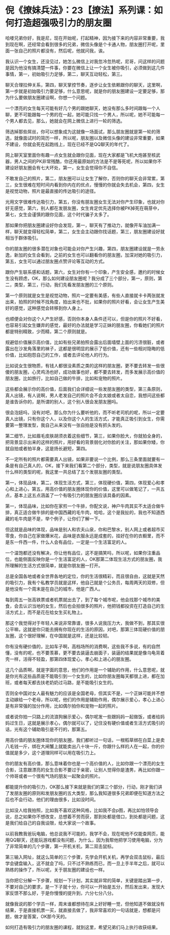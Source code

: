 # 倪《撩妹兵法》：23【撩法】系列课：如何打造超强吸引力的朋友圈

哈喽兄弟你好，我是尼，现在开始呢，打起精神，因为接下来的内容非常重要，我到现在啊，还经常会看到很多的兄弟，微信头像是个卡通人物，朋友圈打开呢，里面一张自己的照片都没有，然后呢，他就问我，诶。

我认识一个女生，还没见过，她怎么微信上对我忽冷忽热呢，尼哥，问这样的问题是因为他没有搞清楚一件事，你要在微信上让一个女生被你吸引，必须做到这几件事情，第一，初始吸引力足够，第二，聊天互动轻松，第三。

聊天合理拉伸关系，第四，聊天掌控节奏，逐步让女生依赖跟你的聊天，这里啊，第一步就是初始吸引力要足够，什么意思呢，就是你的朋友圈建设一定要足够，那为什么要做朋友圈建设啊，你想一个问题。

一个漂亮的女生每天可能有好几个男的跟她聊天，她没有那么多时间跟每一个人聊，更不可能跟每一个男的在一起，她可能只找一个男人，所以呢，她不可能每一个男人都去见，那么，她就会在网上微信上进行一轮的筛选。

筛选掉那些屌丝，你可以想象成为这就像一场面试，那么朋友圈就是第一轮的筛选，就像面试时的简历一样，所以呢，朋友圈以及微信头像的建设非常重要，如果不建设，你就会死在起跑线上，现在已经不是QQ聊天的年代了。

网上聊天室里面你有趣一点女生就会跟你见面，现在大家都是飞机大炮甚至核武器，男人之间的PK非常残酷，你还用最原始的方法是不是等死呢，所以如果你不建设好朋友圈会有七大坏处，第一，女生会觉得你不自信。

不敢发自己的照片，第二，朋友圈可以让女生了解你，否则你的聊天会非常累，第三，女生很难在短时间内看到你内在的优点，慢慢的你就会失去机会，第四，女生是视觉动物，照片是最直接的传达吸引的途径。

光用文字很难传达吸引力，第五，你没有朋友圈女生无法对你产生印象，也就对你好无感觉，第六，别人都在发朋友圈，女生肯定优先选择你被PK掉死在萌芽中，第七，女生会谨慎的跟你见面，这个时代骗子太多了。

那如果你把朋友圈建设好你会发现，第一，聊天有了推动力，就像开车油加满一样，聊天就变得轻松简单，第二，女生会主动跟你找话题，第三，朋友圈建设好就相当于群体吸引。

你的朋友圈的很多潜在对象也可能会对你产生兴趣，第四，朋友圈建设就是一劳永逸，新加的女生会看到，之前的女生也可以翻看你的朋友圈，加深对她的吸引力，第五，女生可以通过朋友圈点赞评论等互动的方式。

跟你产生联系感和话题，第六，女生对你有一个印象，产生安全感，邀约的时候女生没有顾虑，OK，那么如何建设朋友圈呢？我分成了三个部分，第一，原则，第二，类型，第三，行动，我们先看发朋友圈的三个原则。

第一个原则就是女生是视觉动物，照片一定要有美感，有些人直接就卡卡两张就发出来，拍照的时候不找角度，拍出来也不批，如果你的照片好看，会让女生产生美好的感觉，这种感觉会转移到你人身上。

也顺便会对你这个人产生好感，否则你本身人条件还可以，但是你的照片不好看，也容易引起女生嫌弃的感觉，最好的办法就是学习正妹的朋友圈，你看她们的照片都是特别精致，少而精，第二个原则就是。

规避低价值展示高价值，比如有些兄弟拍照会露出后面墙壁上面的污渍很脏，或者露出在沙发角落里的袜子，这都是很明显的展示了低价值，还有一些相对隐晦的低价值，比如抱怨自己的工作，或者去评论他人的行为。

比如说女生很物质，有钱人都很没素质之类的这样的朋友圈，更不要去转发一些很傻的朋友圈，心灵鸡汤也好，成功故事也好，都不要去转发，而多发展示高价值的朋友圈，比如旅行，比如自己做的牛排，比如和宠物的照片。

这些都会展示你的高价值，后面我们会详细说一些发朋友圈的类型，第三条原则，真人出镜，有人说啊，男人老发自己的照片会不会太娘或者太自恋，我想问这些都是谁告诉你的，是所谓的别人，这个别人很会发朋友圈吗。

很会泡妞吗，没有对吧，那么你为什么要听他的，而不听老司机的呢，所以一定要真人出镜，只有你这个人，以及你这个人的生活方式，才能真正吸引到女生，你需要第一整理发型，我自己从来没有一张自拍是没有抓头发的。

第二细节，比如眉毛皮肤胡须衣着这些细节，第三，如果你脸大，你就拍全身的，把背景显示出来的这样的照片，用好看的背景弱化对你脸的关注，那如果你矮，你就自拍或者拍半身，这是扬长避短，第四。

不一定所有的照片都需要真人出镜，如果非要说一个比例，那么三条里面就要有一条是有自己真人的，OK，接下来我们看第二个部分，类型，就是说朋友圈具体发什么样的类型的呢，我这里一共总结了五个发朋友圈的类型。

第一，体现品味，第二，体现生活方式，第三，体现硬价值，第四，体现爱心和孝心和上进心，第五，用高价值的朋友圈体现你的价值，这里可以做笔记了，一共五点，基本上这五点涵盖了一个有吸引力的朋友圈应该具备的因素。

第一，体现品味，比如你在家煎一个牛排，你配文说，神户牛肉其实不太适合做牛排，真正适合做牛排的是中国西藏的毛牛肉，哈哈，这个是我扯的，我也不知道西藏的毛牛肉是不是，举个例子，让你们了解一下。

但这就是品味的体现，品味是别人和农夫山泉，你和巴黎水，别人网上或者超市买零食，你自己在家做爆米花，品味是衣服永远是成套的，挂好在你的衣橱里，而不是东一件西一件，什么人会有品位，一定是一个生活富足的人。

一个温饱都还没有解决，你让他有品位，这不是搞笑吗，所以呢，如果你注重品位，也能侧面反映你是一个生活富足的人，OK那第二体现生活方式的朋友圈，我所理解的生活方式很简单，就是你朋友圈一打开。

总是全国各地或者全世界各地的定位，你的生活很精彩，而且很自由，这就是天然的吸引力，我有个私教学员就是这样，他自己就是个公务员，每周两天的双修，但是他没有一个周末是在自己的城市，他是广西人。

每到周五一张高铁票或者机票就出去了，到了每个城市呢，他会找那个城市的美食，会去认识当地的女生，然后也会拍很多的照片，他把钱都投资在打造自己的生活方式上，而不是花在给女生买礼物上。

那这个我觉得对于年轻人来说非常靠谱，很多人说我压力大，我做不到，那其实很公平嘛，这就是你只能去拥有你现在的生活的原因，对吧，那第三体现硬价值的朋友圈，这个很好理解，在中国就是这样，还是比较韧。

你有没有硬价值的，比如车子啊，高档场所的消费啊，这些我不多说，有的自然懂，没有的呢，也不要羡慕，更不要去装逼去崩面子，装逼的结果就是像乌龟背着壳一样，活得不轻盈，那第四体现爱心，孝心和上进心的朋友圈。

这几个品质啊，就是字面的意思，他们的作用是一个辅助的作用，什么意思呢，就是你光有这些品质是不能吸引到一个女生的，比如你朋友圈每天都很上进，都在加班，或者每天都去扶老奶奶过马路，是不能吸引女生的。

否则全中国对女人最有魅力的应该是全国老母，但其实不是，一个正妹可能并不想主动嫁给一个老母，所以呢，他们的作用是辅助作用，偶尔展示爱心，孝心上进心是有非常强的加分作用，比如偶尔拍你和宠物一起的照片。

或者说你拍一只路上的流浪狗展示爱心，偶尔呢发一些跟妈妈一起做饭，或者给妈妈过生日，这就是展示孝心，偶尔就可以了，记住没有硬价值或者生活方式吸引的话，光有这个辅助吸引是不行的，那第五。

用高价值的朋友圈体现你的朋友圈，我们都听过一句话，一根稻草绑在白菜上是卖八毛钱一斤，绑在大闸蟹上就能卖出八十块一斤，你跟什么样的人在一起，你的价值就是多少，这个道理同样可以用在吸引力上。

你的朋友有高价值，那么意味着你也是一个高价值的人，比如你跟一个漂亮的女生合影，注意跟漂亮的女生合影不要过于亲密，让别人觉得你是渣男，再比如你跟一个帅哥或者一个很有气场的朋友一起聚会的照片。

都能提升你的吸引力，OK那么接下来就是我们的第三个部分，行动，刚才我们讲了发朋友圈的原则和发朋友圈的五大类型，那么我知道很多兄弟即便在知道方法之后也不会行动，他们的理由很多，比如没时间。

比如没人给我拍照，比如我不喜欢这种风格，比如我不会p图，再比如怕领导会说，总之如果你不想改变，总想着不劳而获，那到处都是借口，到处都是问题，这是我们给自己的自我设限，给大家说一个故事。

以前我教我爸玩电脑，他总说我不可能的，我学不会，现在呢他不仅能查网页，能用QQ聊天，还能玩游戏都没有问题，为什么，因为我帮他把学习使用电脑，分为了非常简单的几个步骤，第一开机关机，第二双击鼠标。

第三输入网址，就这么简单的三个步骤，先学会开机关机，再学会双击鼠标，最后学会键盘输入，这不就会了吗，只不过不熟练而已，而一旦上手半年之后，就可以熟练的操作了，所以呢，关于朋友圈的建设也一样。

当你把它分解一下步骤，规划一下计划，其实就非常的简单，关键是踏出第一步，不要对自己的要求，是一下子就十分，你可以一开始是五分，然后发出来，发现大家反馈不那么好，于是你慢慢的提升到，六分七分八分。

就像我说的那个学员一样，周末谁都想待在床上好好睡一觉，但他知道不做就没有结果，于是直接机票一买，就直接去做了，我非常喜欢的一句话就是，想都是问题，做才是答案，OK那今天的。

如何打造有吸引力的朋友圈的课程，就到这里，希望兄弟们马上执行收获结果。